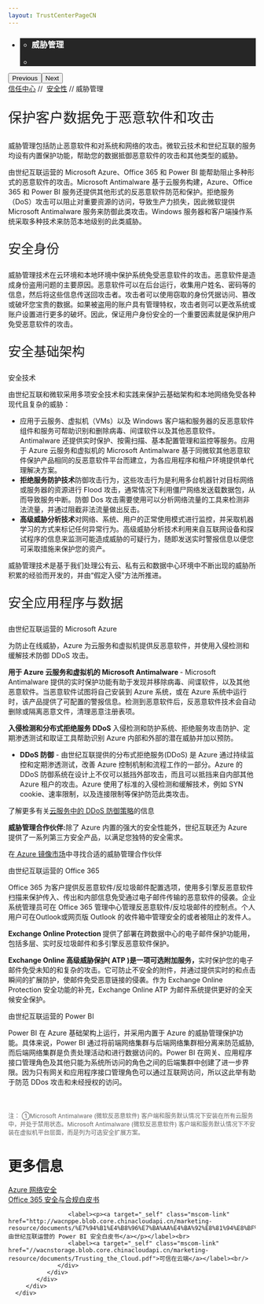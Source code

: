 ```yaml
---
layout: TrustCenterPageCN
---
```

<div class="row-fluid">
   <div class="span">
      <div>
         <div id="HeroWrapper" data-cols="1" data-view1="1" data-view2="1" data-view3="1" data-view4="1" class="row-fluid wider hero grid-container">
            <div class="span bp0-col-1-1 bp1-col-1-1 bp2-col-1-1 bp3-col-1-1">
               <div bi:type="slideshow" class="slideshow slideshow-hero hero" xmlns:bi="urn:schemas-microsoft-com:mscom:bi">
                  <ul bi:type="list" class="slides">
                     <li id="slide-1" bi:index="0" selectBi="">
                        <div class="heroitem light-foreground" bi:type="heroitem">
                           <div class="media" bi:parenttitle="t1">
                              <a href="" bi:track="False" bi:titleflag="t1" bi:index="0">
                                 <div data-picture="" data-alt="You are in control of your data" data-disable-swap-below="">
                                    <div data-src="https://c.s-microsoft.com/en-us/CMSImages/MS_TrustCenter_Privacy_Header.jpg?version=dc9c5b9b-c334-7922-892a-15c2cd65053d"></div>
                                    <noscript></noscript>
                                 </div>
                              </a>
                           </div>
                           <div class="text" bi:type="cta">
                              <div class="text-container">
                                 <div class="box" style="background: rgba(0,0,0,.85); color: #FFFFFF;">
                                    <ul bi:type="list" class="headerCaption subpageHeaderCaption">
                                       <li class="box-title">
                                          <h3 class="box-title" bi:type="title" bi:title="t1" style="color: #FFFFFF;">威胁管理</h3>
                                       </li>
                                       <li class="box-actions box-description"><a target="_self" class="mscom-link" href=""></a></li>
                                    </ul>
                                 </div>
                              </div>
                           </div>
                        </div>
                     </li>
                  </ul>
                  <div class="navigation international" bi:track="false">
                     <div class="grid-container settop" data-title-text="Go To Slide "></div>
                  </div>
                  <div class="prev-next" bi:track="false"><button class="prev"><span class="icon-left" aria-hidden="true"></span><span class="screen-reader-text">Previous</span></button><button class="next"><span class="icon-right" aria-hidden="true"></span><span class="screen-reader-text">Next</span></button></div>
                  <div id="play-pause" class="play-pause" style="display:none">
                     <div class="pause"><button id="pauseButton" class="pause_button"><span class="icon-pause" aria-hidden="true"></span><span class="screen-reader-text">Pause</span></button></div>
                     <div class="play"><button id="playButton" class="play_button"><span class="icon-play" aria-hidden="true"></span><span class="screen-reader-text">Play</span></button></div>
                  </div>
               </div>
            </div>
         </div>
         <div id="BreadcrumbWrapper" data-cols="1" data-view1="1" data-view2="1" data-view3="1" data-view4="1" class="row-fluid grid-container mscom-grid-container breadcrumbs">
            <div class="span bp0-col-1-1 bp1-col-1-1 bp2-col-1-1 bp3-col-1-1"><a target="_self" class="mscom-link" href="../default.html">信任中心</a> // 
               <a target="_self" class="mscom-link" href="../security/default.html">安全性</a> // 威胁管理
            </div>
         </div>
         <div id="ContentWrapper" data-cols="2" data-view1="1" data-view2="2" data-view3="2" data-view4="2" class="row-fluid subpageBody">
            <div class="span bp0-col-1-1 bp2-col-2-1 bp3-col-2-1 bp1-col-2-2">
               <p style="font-size:28px">保护客户数据免于恶意软件和攻击</p>
               <p>威胁管理包括防止恶意软件和对系统和网络的攻击。微软云技术和世纪互联的服务均设有内置保护功能，帮助您的数据抵御恶意软件的攻击和其他类型的威胁。</p>
               <p>由世纪互联运营的 Microsoft Azure、Office 365 和 Power BI 能帮助阻止多种形式的恶意软件的攻击。Microsoft Antimalware 基于云服务构建，Azure、Office 365 和 Power BI 服务还提供其他形式的反恶意软件防范和保护。拒绝服务（DoS）攻击可以阻止对重要资源的访问，导致生产力损失，因此微软提供 Microsoft Antimalware 服务来防御此类攻击。Windows 服务器和客户端操作系统采取多种技术来防范本地级别的此类威胁。
               </p>
               <p style="font-size:26px" id="identity_Secure">安全身份</p>
               <p>威胁管理技术在云环境和本地环境中保护系统免受恶意软件的攻击。恶意软件是造成身份盗用问题的主要原因。恶意软件可以在后台运行，收集用户姓名、密码等的信息，然后将这些信息传送回攻击者。攻击者可以使用窃取的身份凭据访问、篡改或破坏您宝贵的数据。如果被盗用的账户具有管理特权，攻击者则可以更改系统或账户设置进行更多的破坏。因此，保证用户身份安全的一个重要因素就是保护用户免受恶意软件的攻击。</p>
               <p style="font-size:26px" id="infrastructure_Secure">安全基础架构</p>
               <label>安全技术</label>
               <p>由世纪互联和微软采用多项安全技术和实践来保护云基础架构和本地网络免受各种现代且复杂的威胁：</p>
               <ul style="list-style-type:disc">
                  <li>应用于云服务、虚拟机（VMs）以及 Windows 客户端和服务器的反恶意软件组件和服务可帮助识别和删除病毒、间谍软件以及其他恶意软件。Antimalware 还提供实时保护、按需扫描、基本配置管理和监控等服务。应用于 Azure 云服务和虚拟机的 Microsoft Antimalware 基于同微软其他恶意软件保护产品相同的反恶意软件平台而建立，为各应用程序和租户环境提供单代理解决方案。</li>
                  <li><strong>拒绝服务防护技术</strong>防御攻击行为，这些攻击行为是利用多台机器针对目标网络或服务器的资源进行 Flood 攻击，通常情况下利用僵尸网络发送载数据包，从而导致服务中断。防御 Dos 攻击需要使用可以分析网络流量的工具来检测非法流量，并通过阻截非法流量做出反击。</li>
                  <li><strong>高级威胁分析技术</strong>对网络、系统、用户的正常使用模式进行监控，并采取机器学习的方式来标记任何异常行为。高级威胁分析技术利用来自互联网设备和探试程序的信息来监测可能造成威胁的可疑行为，随即发送实时警报信息以便您可采取措施来保护您的资产。</li>
               </ul>
               <p>威胁管理技术是基于我们处理公有云、私有云和数据中心环境中不断出现的威胁所积累的经验而开发的，并由“假定入侵”方法所推进。</p>
               <p style="font-size:26px" id="apps_and_data_Secure">安全应用程序与数据</p>
               <label>由世纪互联运营的 Microsoft Azure</label>
               <p>为防止在线威胁，Azure 为云服务和虚拟机提供反恶意软件，并使用入侵检测和缓解技术防御 DDoS 攻击。</p>
               <p><strong>用于 Azure 云服务和虚拟机的 Microsoft Antimalware </strong> - Microsoft Antimalware 提供的实时保护功能有助于发现并移除病毒、间谍软件，以及其他恶意软件。当恶意软件试图将自己安装到 Azure 系统，或在 Azure 系统中运行时，该产品提供了可配置的警报信息。检测到恶意软件后，反恶意软件技术会自动删除或隔离恶意文件，清理恶意注册表项。 </p>
               <p><strong>入侵检测和分布式拒绝服务 DDoS </strong>入侵检测和防护系统、拒绝服务攻击防护、定期渗透测试和取证工具帮助识别 Azure 内部和外部的潜在威胁并加以预防。</p>
               <ul style="list-style-type:disc">
                  <li><strong>DDoS 防御</strong> - 由世纪互联提供的分布式拒绝服务(DDoS) 是 Azure 通过持续监控和定期渗透测试，改善 Azure 控制机制和流程工作的一部分。Azure 的 DDoS 防御系统在设计上不仅可以抵挡外部攻击，而且可以抵挡来自内部其他 Azure 租户的攻击。Azure 使用了标准的入侵检测和缓解技术，例如 SYN cookie、速率限制，以及连接限制等保护防范此类攻击。</li>
               </ul>
               <p>
                  了解更多有关<a target="_self" class="mscom-link" href="//wacnstorage.blob.core.chinacloudapi.cn/marketing-resource/documents/Defending_Against_DDoS_Attacks_in_Cloud_Computing.pdf">云服务中的 DDoS 防御策略</a>的信息
                  </p>
               <p><strong>威胁管理合作伙伴:</strong>除了 Azure 内置的强大的安全性能外，世纪互联还为 Azure 提供了一系列第三方安全产品，以满足您独特的安全需求。</p>
               <p>在<a href="https://market.azure.cn/"> Azure 镜像市场</a>中寻找合适的威胁管理合作伙伴</p>
               <label>由世纪互联运营的 Office 365 </label>
               <p>Office 365 为客户提供反恶意软件/反垃圾邮件配置选项，使用多引擎反恶意软件扫描来保护传入、传出和内部信息免受通过电子邮件传输的恶意软件的侵袭。企业系统管理员可在 Office 365 管理中心管理反恶意软件/反垃圾邮件的控制点。个人用户可在Outlook或网页版 Outlook 的收件箱中管理安全的或者被阻止的发件人。
               </p>
               <p><strong>Exchange Online Protection </strong>提供了部署在跨数据中心的电子邮件保护功能用，包括多层、实时反垃圾邮件和多引擎反恶意软件保护。
               </p>
               <p><strong>Exchange Online 高级威胁保护( ATP )是一项可选附加服务，</strong>实时保护您的电子邮件免受未知的和复杂的攻击。它可防止不安全的附件，并通过提供实时的和点击瞬间的扩展防护，使邮件免受恶意链接的侵袭。作为 Exchange Online Protection 安全功能的补充，Exchange Online ATP 为邮件系统提供更好的全天候安全保护。
               </p>
               <label>由世纪互联运营的 Power BI</label>
               <p>Power BI 在 Azure 基础架构上运行，并采用内置于 Azure 的威胁管理保护功能。具体来说，Power BI 通过将前端网络集群与后端网络集群相分离来防范威胁,而后端网络集群是负责处理活动和进行数据访问的。Power BI 在网关、应用程序接口管理角色及其他只能为系统所访问的角色之间的后端集群中创建了进一步界限。因为只有网关和应用程序接口管理角色可以通过互联网访问，所以这此举有助于防范 DDos 攻击和未经授权的访问。</p>
               <p style="font-size:12px; color:#666666;margin-top: 50px;">注：  ①Microsoft Antimalware (微软反恶意软件) 客户端和服务默认情况下安装在所有云服务中，并处于禁用状态。Microsoft Antimalware (微软反恶意软件) 客户端和服务默认情况下不安装在虚拟机平台层面，而是列为可选安全扩展方案。</p>
            </div>
            <div class="span bp0-col-1-1 bp2-col-2-1 bp3-col-2-1 bp1-col-2-2 bp0-clear bp1-clear">
               <div id="SideBarWrapper" data-cols="1" data-view1="1" data-view2="1" data-view3="1" data-view4="1" class="row-fluid">
                  <div id="HelpfulInformation" class="span bp0-col-1-1 bp1-col-1-1 bp2-col-1-1 bp3-col-1-1">
                     <h1>更多信息</h1>
                     <label><a target="_self" class="mscom-link" href="https://wacnstorage.blob.core.chinacloudapi.cn/marketing-resource/documents/AzureNetworkSecurity_v3_Feb2015_CN_20151214.pdf">Azure 网络安全 </a></label><br/>
                     <label><a target="_self" class="mscom-link" href="../../file/Office-365-Security-and-Compliance-CN.pdf">Office 365 安全与合规白皮书</a></label><br/>

                     <label><p><a target="_self" class="mscom-link" href="http://wacnppe.blob.core.chinacloudapi.cn/marketing-resource/documents/%E7%94%B1%E4%B8%96%E7%BA%AA%E4%BA%92%E8%81%94%E8%BF%90%E8%90%A5%E7%9A%84%20Power%20BI%20%E5%AE%89%E5%85%A8%E7%99%BD%E7%9A%AE%E4%B9%A6_May2017.pdf">由世纪互联运营的 Power BI 安全白皮书</a></p></label><br>
					 <label><a target="_self" class="mscom-link" href="//wacnstorage.blob.core.chinacloudapi.cn/marketing-resource/documents/Trusting_the_Cloud.pdf">可信在云端</a></label><br/>
                  </div>
               </div>
            </div>
         </div>
      </div>
   </div>
</div>
<div class="row-fluid" data-view4="1" data-view3="1" data-view2="1" data-view1="1" data-cols="1">
   <div class="span bp0-col-1-1 bp1-col-1-1 bp2-col-1-1 bp3-col-1-1"></div>
</div>
